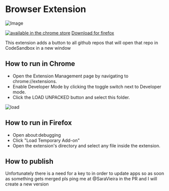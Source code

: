 # Browser Extension

![Image](https://github.com/codesandbox/codesandbox-client/blob/garethx-addon/packages/chrome-extension/assets/still2.png)

[![available in the chrome store](https://developer.chrome.com/webstore/images/ChromeWebStore_Badge_v2_206x58.png)](https://chrome.google.com/webstore/detail/jkhbnhagngalpojoeijaleemepfpefmp)
[Download for firefox](https://addons.mozilla.org/en-US/firefox/addon/open-in-codesandbox/)

This extension adds a button to all github repos that will open that repo in
CodeSandbox in a new window

## How to run in Chrome

- Open the Extension Management page by navigating to chrome://extensions.
- Enable Developer Mode by clicking the toggle switch next to Developer mode.
- Click the LOAD UNPACKED button and select this folder.

![load](https://developer.chrome.com/static/images/get_started/load_extension.png)

## How to run in Firefox

- Open about:debugging
- Click "Load Temporary Add-on"
- Open the extension's directory and select any file inside the extension.

## How to publish

Unfortunately there is a need for a key to in order to update apps so as soon as
something gets merged pls ping me at @SaraVieira in the PR and I will create a
new version
